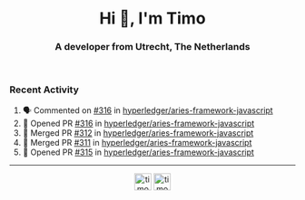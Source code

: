 <h1 align="center">Hi 👋, I'm Timo</h1>
<h3 align="center">A developer from Utrecht, The Netherlands</h3>
<br/>
<!-- https://github.com/rahuldkjain/github-profile-readme-generator --!>

<!--  <p align="left"><img src="https://github-readme-stats.vercel.app/api?username=timoglastra&show_icons=true&count_private=true&" alt="timoglastra" /></p> --!>

<!--
Github language stats
<p align="left"><img src="https://github-readme-stats.vercel.app/api/top-langs/?username=timoglastra&layout=compact" alt="timoglastra" /><p>
-->

<!-- Codestats language stats -->
<!-- <p align="left"><img src="https://codestats-readme.vercel.app/api/top-langs/?username=timoglastra&layout=compact&language_count=12" alt="timoglastra" /><p>    --!>
  
<h3>Recent Activity</h3>

<!--START_SECTION:activity-->
1. 🗣 Commented on [#316](https://github.com/hyperledger/aries-framework-javascript/issues/316) in [hyperledger/aries-framework-javascript](https://github.com/hyperledger/aries-framework-javascript)
2. 💪 Opened PR [#316](https://github.com/hyperledger/aries-framework-javascript/pull/316) in [hyperledger/aries-framework-javascript](https://github.com/hyperledger/aries-framework-javascript)
3. 🎉 Merged PR [#312](https://github.com/hyperledger/aries-framework-javascript/pull/312) in [hyperledger/aries-framework-javascript](https://github.com/hyperledger/aries-framework-javascript)
4. 🎉 Merged PR [#311](https://github.com/hyperledger/aries-framework-javascript/pull/311) in [hyperledger/aries-framework-javascript](https://github.com/hyperledger/aries-framework-javascript)
5. 💪 Opened PR [#315](https://github.com/hyperledger/aries-framework-javascript/pull/315) in [hyperledger/aries-framework-javascript](https://github.com/hyperledger/aries-framework-javascript)
<!--END_SECTION:activity-->

---

<p align="center">
<a href="https://twitter.com/timoglastra" target="blank"><img align="center" src="https://cdn.jsdelivr.net/npm/simple-icons@3.0.1/icons/twitter.svg" alt="timoglastra" height="30" width="30" /></a>
<a href="https://linkedin.com/in/timoglastra" target="blank"><img align="center" src="https://cdn.jsdelivr.net/npm/simple-icons@3.0.1/icons/linkedin.svg" alt="timoglastra" height="30" width="30" /></a>
</p>



